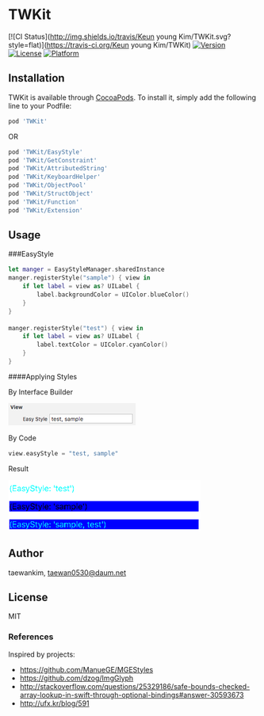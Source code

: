 # TWKit

[![CI Status](http://img.shields.io/travis/Keun young Kim/TWKit.svg?style=flat)](https://travis-ci.org/Keun young Kim/TWKit)
[![Version](https://img.shields.io/cocoapods/v/TWKit.svg?style=flat)](http://cocoapods.org/pods/TWKit)
[![License](https://img.shields.io/cocoapods/l/TWKit.svg?style=flat)](http://cocoapods.org/pods/TWKit)
[![Platform](https://img.shields.io/cocoapods/p/TWKit.svg?style=flat)](http://cocoapods.org/pods/TWKit)

## Installation

TWKit is available through [CocoaPods](http://cocoapods.org). To install
it, simply add the following line to your Podfile:

```ruby
pod 'TWKit'
```

OR

```ruby
pod 'TWKit/EasyStyle'
pod 'TWKit/GetConstraint'
pod 'TWKit/AttributedString'
pod 'TWKit/KeyboardHelper'
pod 'TWKit/ObjectPool'
pod 'TWKit/StructObject'
pod 'TWKit/Function'
pod 'TWKit/Extension'
```

## Usage

###EasyStyle
```swift
let manger = EasyStyleManager.sharedInstance
manger.registerStyle("sample") { view in
    if let label = view as? UILabel {
        label.backgroundColor = UIColor.blueColor()
    }
}

manger.registerStyle("test") { view in
    if let label = view as? UILabel {
        label.textColor = UIColor.cyanColor()
    }
}
```

####Applying Styles

By Interface Builder

![](imgs/easystyle_01.png?raw=true)

By Code
```swift
view.easyStyle = "test, sample"
```

Result

![](imgs/easystyle_02.png?raw=true)






## Author

taewankim, taewan0530@daum.net

## License

MIT


### References

Inspired by projects: 
- https://github.com/ManueGE/MGEStyles
- https://github.com/dzog/ImgGlyph
- http://stackoverflow.com/questions/25329186/safe-bounds-checked-array-lookup-in-swift-through-optional-bindings#answer-30593673
- http://ufx.kr/blog/591